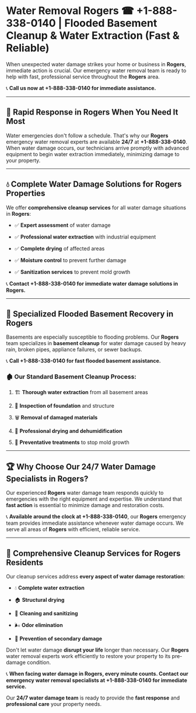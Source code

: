 # Water Removal Rogers ☎ +1-888-338-0140 | Flooded Basement Cleanup & Water Extraction (Fast & Reliable)

When unexpected water damage strikes your home or business in **Rogers**, immediate action is crucial. Our emergency water removal team is ready to help with fast, professional service throughout the **Rogers** area. 

📞 **Call us now at +1-888-338-0140 for immediate assistance.**
---
## 🚀 Rapid Response in Rogers When You Need It Most
Water emergencies don't follow a schedule. That's why our **Rogers** emergency water removal experts are available **24/7** at **+1-888-338-0140**. When water damage occurs, our technicians arrive promptly with advanced equipment to begin water extraction immediately, minimizing damage to your property.
---
## 💧 Complete Water Damage Solutions for Rogers Properties
We offer **comprehensive cleanup services** for all water damage situations in **Rogers**:
- ✅ **Expert assessment** of water damage  
- ✅ **Professional water extraction** with industrial equipment  
- ✅ **Complete drying** of affected areas  
- ✅ **Moisture control** to prevent further damage  
- ✅ **Sanitization services** to prevent mold growth  
📞 **Contact +1-888-338-0140 for immediate water damage solutions in Rogers.**
---
## 🌊 Specialized Flooded Basement Recovery in Rogers
Basements are especially susceptible to flooding problems. Our **Rogers** team specializes in **basement cleanup** for water damage caused by heavy rain, broken pipes, appliance failures, or sewer backups. 
📞 **Call +1-888-338-0140 for fast flooded basement assistance.**
### 🏚️ Our Standard Basement Cleanup Process:
1. 🏗️ **Thorough water extraction** from all basement areas  
2. 🔎 **Inspection of foundation** and structure  
3. 🗑️ **Removal of damaged materials**  
4. 💨 **Professional drying and dehumidification**  
5. 🚫 **Preventative treatments** to stop mold growth  
---
## 🏆 Why Choose Our 24/7 Water Damage Specialists in Rogers?
Our experienced **Rogers** water damage team responds quickly to emergencies with the right equipment and expertise. We understand that **fast action** is essential to minimize damage and restoration costs.
📞 **Available around the clock at +1-888-338-0140**, our **Rogers** emergency team provides immediate assistance whenever water damage occurs. We serve all areas of **Rogers** with efficient, reliable service.
---
## 🧹 Comprehensive Cleanup Services for Rogers Residents
Our cleanup services address **every aspect of water damage restoration**:
- 💧 **Complete water extraction**  
- 🏠 **Structural drying**  
- 🧼 **Cleaning and sanitizing**  
- 🌬️ **Odor elimination**  
- 🚫 **Prevention of secondary damage**  
Don't let water damage **disrupt your life** longer than necessary. Our **Rogers** water removal experts work efficiently to restore your property to its pre-damage condition.
📞 **When facing water damage in Rogers, every minute counts. Contact our emergency water removal specialists at +1-888-338-0140 for immediate service.**
Our **24/7 water damage team** is ready to provide the **fast response** and **professional care** your property needs.
